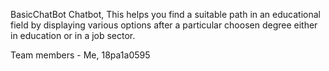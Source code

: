 BasicChatBot
Chatbot, 
This helps you find a suitable path in an educational field by displaying various options after a particular choosen degree either in education or in a job  sector.


Team members - Me, 18pa1a0595
